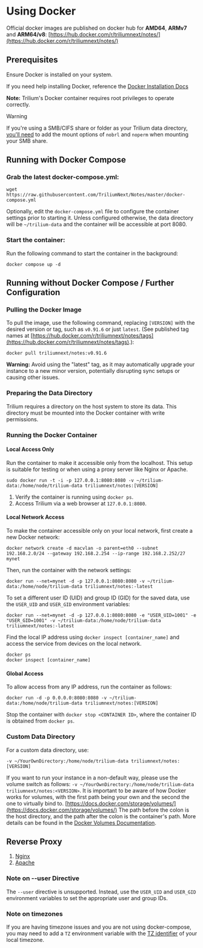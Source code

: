 # Using Docker
Official docker images are published on docker hub for **AMD64**, **ARMv7** and **ARM64/v8**: [https://hub.docker.com/r/triliumnext/notes/](https://hub.docker.com/r/triliumnext/notes/)

## Prerequisites

Ensure Docker is installed on your system.

If you need help installing Docker, reference the [Docker Installation Docs](https://docs.docker.com/engine/install/)

**Note:** Trilium's Docker container requires root privileges to operate correctly.

> [!WARNING]
> If you're using a SMB/CIFS share or folder as your Trilium data directory, [you'll need](https://github.com/TriliumNext/Notes/issues/415#issuecomment-2344824400) to add the mount options of `nobrl` and `noperm` when mounting your SMB share.

## Running with Docker Compose

### Grab the latest docker-compose.yml:

```
wget https://raw.githubusercontent.com/TriliumNext/Notes/master/docker-compose.yml
```

Optionally, edit the `docker-compose.yml` file to configure the container settings prior to starting it. Unless configured otherwise, the data directory will be `~/trilium-data` and the container will be accessible at port 8080.

### Start the container:

Run the following command to start the container in the background:

```
docker compose up -d
```

## Running without Docker Compose / Further Configuration

### Pulling the Docker Image

To pull the image, use the following command, replacing `[VERSION]` with the desired version or tag, such as `v0.91.6` or just `latest`. (See published tag names at [https://hub.docker.com/r/triliumnext/notes/tags](https://hub.docker.com/r/triliumnext/notes/tags).):

```
docker pull triliumnext/notes:v0.91.6
```

**Warning:** Avoid using the "latest" tag, as it may automatically upgrade your instance to a new minor version, potentially disrupting sync setups or causing other issues.

### Preparing the Data Directory

Trilium requires a directory on the host system to store its data. This directory must be mounted into the Docker container with write permissions.

### Running the Docker Container

#### Local Access Only

Run the container to make it accessible only from the localhost. This setup is suitable for testing or when using a proxy server like Nginx or Apache.

```
sudo docker run -t -i -p 127.0.0.1:8080:8080 -v ~/trilium-data:/home/node/trilium-data triliumnext/notes:[VERSION]
```

1.  Verify the container is running using `docker ps`.
2.  Access Trilium via a web browser at `127.0.0.1:8080`.

#### Local Network Access

To make the container accessible only on your local network, first create a new Docker network:

```
docker network create -d macvlan -o parent=eth0 --subnet 192.168.2.0/24 --gateway 192.168.2.254 --ip-range 192.168.2.252/27 mynet
```

Then, run the container with the network settings:

```
docker run --net=mynet -d -p 127.0.0.1:8080:8080 -v ~/trilium-data:/home/node/trilium-data triliumnext/notes:-latest
```

To set a different user ID (UID) and group ID (GID) for the saved data, use the `USER_UID` and `USER_GID` environment variables:

```
docker run --net=mynet -d -p 127.0.0.1:8080:8080 -e "USER_UID=1001" -e "USER_GID=1001" -v ~/trilium-data:/home/node/trilium-data triliumnext/notes:-latest
```

Find the local IP address using `docker inspect [container_name]` and access the service from devices on the local network.

```
docker ps
docker inspect [container_name]
```

#### Global Access

To allow access from any IP address, run the container as follows:

```
docker run -d -p 0.0.0.0:8080:8080 -v ~/trilium-data:/home/node/trilium-data triliumnext/notes:[VERSION]
```

Stop the container with `docker stop <CONTAINER ID>`, where the container ID is obtained from `docker ps`.

### Custom Data Directory

For a custom data directory, use:

```
-v ~/YourOwnDirectory:/home/node/trilium-data triliumnext/notes:[VERSION]
```

If you want to run your instance in a non-default way, please use the volume switch as follows: `-v ~/YourOwnDirectory:/home/node/trilium-data triliumnext/notes:<VERSION>`. It is important to be aware of how Docker works for volumes, with the first path being your own and the second the one to virtually bind to. [https://docs.docker.com/storage/volumes/](https://docs.docker.com/storage/volumes/) The path before the colon is the host directory, and the path after the colon is the container's path. More details can be found in the [Docker Volumes Documentation](https://docs.docker.com/storage/volumes/).

## Reverse Proxy

1.  [Nginx](../2.%20Reverse%20proxy/Nginx.md)
2.  [Apache](../2.%20Reverse%20proxy/Apache.md)

### Note on --user Directive

The `--user` directive is unsupported. Instead, use the `USER_UID` and `USER_GID` environment variables to set the appropriate user and group IDs.

### Note on timezones

If you are having timezone issues and you are not using docker-compose, you may need to add a `TZ` environment variable with the [TZ identifier](https://en.wikipedia.org/wiki/List_of_tz_database_time_zones) of your local timezone.